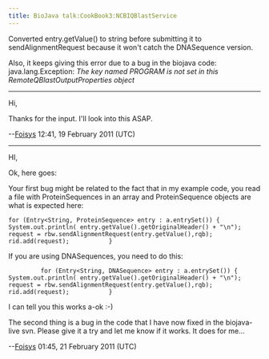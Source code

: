 ```yaml
---
title: BioJava talk:CookBook3:NCBIQBlastService
---
```


Converted entry.getValue() to string before submitting it to
sendAlignmentRequest because it won't catch the DNASequence version.

Also, it keeps giving this error due to a bug in the biojava code:
java.lang.Exception: *The key named PROGRAM is not set in this
RemoteQBlastOutputProperties object*

------------------------------------------------------------------------

Hi,

Thanks for the input. I'll look into this ASAP.

--[Foisys](User:Foisys "wikilink") 12:41, 19 February 2011 (UTC)

------------------------------------------------------------------------

HI,

Ok, here goes:

Your first bug might be related to the fact that in my example code, you
read a file with ProteinSequences in an array and ProteinSequence
objects are what is expected here:

`
            for (Entry<String, ProteinSequence> entry : a.entrySet()) {
                System.out.println( entry.getValue().getOriginalHeader() + "\n");
                request = rbw.sendAlignmentRequest(entry.getValue(),rqb);
                rid.add(request);           }
`

If you are using DNASequences, you need to do this:

`          for (Entry<String, DNASequence> entry : a.entrySet()) {
                System.out.println( entry.getValue().getOriginalHeader() + "\n");
                request = rbw.sendAlignmentRequest(entry.getValue(),rqb);
                rid.add(request);           }
`

I can tell you this works a-ok :-)

The second thing is a bug in the code that I have now fixed in the
biojava-live svn. Please give it a try and let me know if it works. It
does for me...

--[Foisys](User:Foisys "wikilink") 01:45, 21 February 2011 (UTC)

